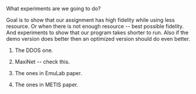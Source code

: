 What experiments are we going to do?

Goal is to show that our assignment has high fidelity while using less resource.
Or when there is not enough resource -- best possible fidelity.
And experiments to show that our program takes shorter to run.
Also if the demo version does better then an optimized version should do even better.

1. The DDOS one.

2. MaxiNet -- check this.

3. The ones in EmuLab paper.

4. The ones in METIS paper.
